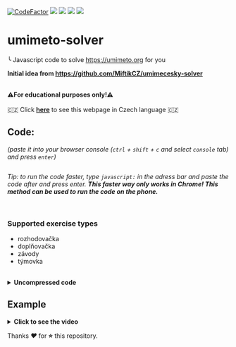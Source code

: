 [![CodeFactor](https://user-images.githubusercontent.com/60501493/173180235-809fa83a-5bcf-4707-a079-dde00ca01349.svg)](#/)
[<img src="https://img.shields.io/github/license/MP3Martin/umimeto-solver">](#/)
[<img src="https://img.shields.io/github/stars/MP3Martin/umimeto-solver">](#/)
[<img src="https://img.shields.io/github/forks/MP3Martin/umimeto-solver">](#/)
[<img src="https://img.shields.io/github/issues/MP3Martin/umimeto-solver">](#/)

<!-- ![codefactor_a+](https://user-images.githubusercontent.com/60501493/173180235-809fa83a-5bcf-4707-a079-dde00ca01349.svg) -->

# umimeto-solver
╰ Javascript code to solve https://umimeto.org for you <br>

**Initial idea from https://github.com/MiftikCZ/umimecesky-solver**
<br> <br>

**⚠For educational purposes only!⚠**
<br> <br>
🇨🇿 Click [**here**](https://github-com.translate.goog/MP3Martin/umimeto-solver?_x_tr_sl=en&_x_tr_tl=cs&_x_tr_hl=cs&_x_tr_pto=wapp) to see this webpage in Czech language 🇨🇿

## Code:
*(paste it into your browser console (`ctrl` + `shift` + `c` and select `console` tab) and press `enter`)*
```js:source/main.min.js

```
*Tip: to run the code faster, type `javascript:` in the adress bar and paste the code after and press enter. **This faster way only works in Chrome! This method can be used to run the code on the phone.***

<br>

### Supported exercise types
* rozhodovačka
* doplňovačka
* závody
* týmovka

<br>
<details>
  <summary><strong>Uncompressed code</strong></summary>
  
  # Uncompressed code:

  ```js
  window.timer = {
    running: false,
    iv: 5000,
    timeout: false,
    cb : function(){},
    start : function(cb,iv){
        var elm = this;
        clearInterval(this.timeout);
        this.running = true;
        if(cb) this.cb = cb;
        if(iv) this.iv = iv;
        this.timeout = setTimeout(function(){elm.execute(elm)}, this.iv);
    },
    execute : function(e){
        if(!e.running) return false;
        e.cb();
        e.start();
    },
    stop : function(){
        this.running = false;
    },
    set_interval : function(iv){
        clearInterval(this.timeout);
        this.start(false, iv);
    }
  };
	
  function range(start, stop, step) {
    if (stop == null) {
      stop = start || 0;
      start = 0;
    }
    if (!step) {
      step = stop < start ? -1 : 1;
    }

    var length = Math.max(Math.ceil((stop - start) / step), 0);
    var range = Array(length);

    for (var idx = 0; idx < length; idx++, start += step) {
      range[idx] = start;
    }

    return range;
  }

  window.sstop_alert = function(message) {
    console.log("[umimeto-solver]: " + message)
    alert("[umimeto-solver]\n\n" + message)
  }
  
  // create stop button
  document.body.innerHTML += "<div id='sstop' style='position:absolute; top:0; right:0; margin:5px; margin-right: 25px; '></div>"
  document.body.innerHTML += `
  <style id="sstop_style">
  #sstop_button {
	color: #ffffff;
	background-color: #cc0000;
	font-size: 19px;
	border-radius: 12px;
	padding: 10px 15px;
	cursor: pointer
  }

  #sstop_button:hover {
	color: #000000;
	background-color: #ef2929;
  }
	  
  #sstop_slider {
	  -webkit-transform: rotate(180deg);
	  -moz-transform: rotate(180deg);
	  -o-transform: rotate(180deg);
	  -ms-transform: rotate(180deg);
	  transform: rotate(180deg);

	  -moz-transform: scaleX(-1);
	  -o-transform: scaleX(-1);
	  -webkit-transform: scaleX(-1);
	  transform: scaleX(-1);
	  filter: FlipH;
	  -ms-filter: "FlipH";
  }
	  
  /* setup tooltips */
    .tooltip {
      position: relative;
    }
    .tooltip:before,
    .tooltip:after {
      display: block;
      opacity: 0;
      pointer-events: none;
      position: absolute;
    }
    .tooltip:after {
    	border-right: 6px solid transparent;
    	border-bottom: 6px solid rgba(0,0,0,.75); 
      border-left: 6px solid transparent;
      content: '';
      height: 0;
        top: 20px;
        left: 20px;
      width: 0;
    }
    .tooltip:before {
      background: rgba(0,0,0,.75);
      border-radius: 2px;
      color: #fff;
      content: attr(data-title);
      font-size: 14px;
      padding: 6px 10px;
        top: 26px;
      white-space: nowrap;
    }

    /* the animations */
    /* fade */
    .tooltip.fade:after,
    .tooltip.fade:before {
      transform: translate3d(0,-10px,0);
      transition: all .15s ease-in-out;
    }
    .tooltip.fade:hover:after,
    .tooltip.fade:hover:before {
      opacity: 1;
      transform: translate3d(0,0,0);
    }

    /* expand */
    .tooltip.expand:before {
      transform: scale3d(.2,.2,1);
      transition: all .2s ease-in-out;
    }
    .tooltip.expand:after {
      transform: translate3d(0,6px,0);
      transition: all .1s ease-in-out;
    }
    .tooltip.expand:hover:before,
    .tooltip.expand:hover:after {
      opacity: 1;
      transform: scale3d(1,1,1);
    }
    .tooltip.expand:hover:after {
      transition: all .2s .1s ease-in-out;
    }

    /* swing */
    .tooltip.swing:before,
    .tooltip.swing:after {
      transform: translate3d(0,30px,0) rotate3d(0,0,1,60deg);
      transform-origin: 0 0;
      transition: transform .15s ease-in-out, opacity .2s;
    }
    .tooltip.swing:after {
      transform: translate3d(0,60px,0);
      transition: transform .15s ease-in-out, opacity .2s;
    }
    .tooltip.swing:hover:before,
    .tooltip.swing:hover:after {
      opacity: 1;
      transform: translate3d(0,0,0) rotate3d(1,1,1,0deg);
    }
  </style>
  `
  stop_div = document.getElementById("sstop")
  stop_div.innerHTML = ""
  stop_div.innerHTML += "<button type='button' style='position: relative;' id='sstop_button' onclick='window.sstop_btn()'>STOP<br>ANSWERING</button>"
  stop_div.innerHTML += "<br>"

  stop_div.innerHTML += '<div style="position: absolute;" id="sstop_slider_div" class="tooltip fade" data-title="Answering speed"></div>'
  document.getElementById("sstop_slider_div").innerHTML += '<input onchange="window.timer.set_interval(this.value);" id="sstop_slider" type="range" min="300" max="5000" value="1500" style="position: absolute;">'
  
  window.sstop = function() {
     window.timer.stop();
  }
  
  window.sstop_btn = function() {
    document.getElementById("sstop").remove()
     document.getElementById("sstop_style").remove()
     sstop()
  }
  
  function answer_twoOp() {
    var correct_answer = -1
     try {
        var answers = questions.find(q => q.id == window.location.pathname.split("/")[2])
        for (i of range(parseInt(answers.options.length))) {
           if (answers.options[i].correct === 1)
              correct_answer = i
        }
        console.log("Correct answer: "  + parseInt(correct_answer + 1))
        document.getElementById("option" + correct_answer).click()
     } catch (error) {}
  }

  function answer_twoOp_zavody() {
    // var correct_answer = -1
    // window.sstop_question_index = 0
    // for (i of range(2)) {
    //   document.getElementById("option" + i).addEventListener("click", function() { window.sstop_question_index += 1; });
    // }
    //  try {
    //     var answers = questions[window.sstop_question_index]
    //     for (i of range(parseInt(answers.options.length))) {
    //        if (answers.options[i].correct === 1)
    //           correct_answer = i
    //     }
    //     console.log("Correct answer: "  + parseInt(correct_answer + 1))
    //     document.getElementById("option" + correct_answer).click()
    //  } catch (error) {}

    // var correct_answer = -1
    //  try {
    //     for (i of range(questions.length)) {
    //       answers = questions[i]
    //       if (answers.options[0].option[0][1] === document.getElementById("option0").firstChild.textContent && answers.options[1].option[0][1] === document.getElementById("option1").firstChild.textContent) {
    //         for (i of range(parseInt(answers.options.length))) {
    //           if (answers.options[i].correct === 1)
    //             correct_answer = i
    //           }
            
    //         console.log("Correct answer: "  + parseInt(correct_answer + 1))
    //         document.getElementById("option" + correct_answer).click()
    //       }
    //     }
        
    //  } catch (error) {}

    var correct_answer = -1
     try {
      if (document.getElementById("option0").attributes.correct.value === "1"){
        correct_answer = 0
      } else if (document.getElementById("option1").attributes.correct.value === "1"){
        correct_answer = 1
      }
      console.log("Correct answer: "  + parseInt(correct_answer + 1))
      document.getElementById("option" + correct_answer).click()
     } catch (error) {}
  }

  //check if the website is supported
  if (window.location.hostname.includes("www.umime")) {
    let ulr_ex_type = window.location.pathname.split("/")[1]
    if (ulr_ex_type.includes("doplnovacka") || ulr_ex_type.includes("rozhodovacka")) {
      console.log("\n\nSource code: https://github.com/MP3Martin/umimeto-solver")
      // run for the first time
      answer_twoOp()
      // loop
      window.timer.start(function(){
        answer_twoOp()
      }, 1500);
    } else if (window.location.href.includes("?p=zavody") || window.location.href.includes("?p=tymovka")) {
      console.log("\n\nSource code: https://github.com/MP3Martin/umimeto-solver")
      // run for the first time
      answer_twoOp_zavody()
      // loop
      window.timer.start(function(){
        answer_twoOp_zavody()
      }, 1500);
    } else {
      window.sstop_btn()
      sstop_alert("This exercise is not supported!")
    }
  } else {
    window.sstop_btn()
    sstop_alert("This website is not supported!")
  }
  
  ```

</details>

## Example
<details>
  <summary><strong>Click to see the video</strong></summary>
	
https://user-images.githubusercontent.com/60501493/173131436-96fed050-b999-46ea-89e3-83ed39955d31.mp4

</details>


Thanks *❤️* for **⭐** this repository.
